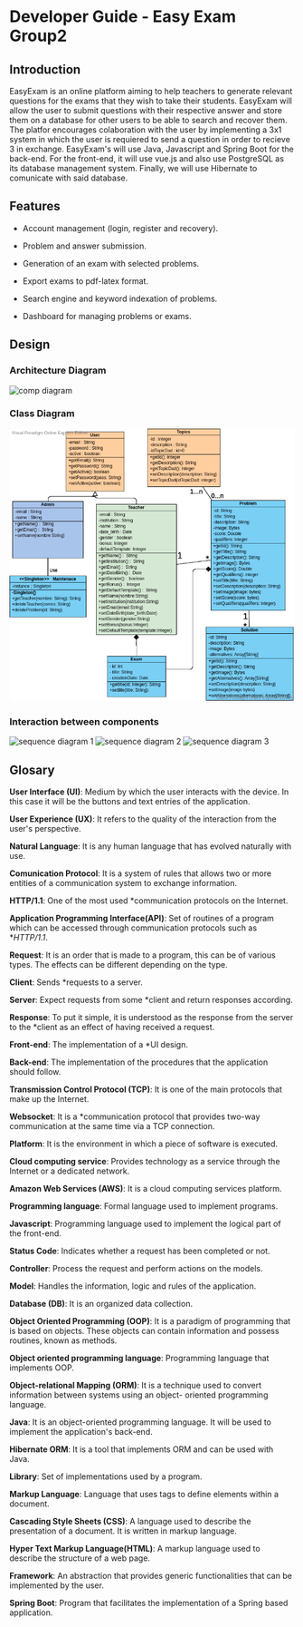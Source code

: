 # Developer Guide - Easy Exam Group2

## Introduction
EasyExam is an online platform aiming to help teachers to generate relevant questions for the exams that they wish to take their students. EasyExam will allow the user to submit questions with their respective answer and store them on a database for other users to be able to search and recover them. The platfor encourages colaboration with the user by implementing a 3x1 system in which the user is requiered to send a question in order to recieve 3 in exchange. EasyExam's will use Java,  Javascript and Spring Boot for the back-end. For the front-end, it will use vue.js and also use PostgreSQL as its database management system. Finally, we will use Hibernate to comunicate with said database.

## Features

- Account management (login, register and recovery).


- Problem and answer submission.


- Generation of an exam with selected problems.


- Export exams to pdf-latex format.


- Search engine and keyword indexation of problems.


- Dashboard for managing problems or exams.



## Design

### Architecture Diagram
![comp diagram]()

### Class Diagram
![class diagram](classDiagram.png)

### Interaction between components
![sequence diagram 1](createProblem.jpeg)
![sequence diagram 2]()
![sequence diagram 3]()

## Glosary

**User Interface (UI)**: Medium by which the user interacts with the device. In this case it will be the buttons and text entries of the application.

**User Experience (UX)**: It refers to the quality of the interaction from the user's perspective.

**Natural Language**: It is any human language that has evolved naturally with use.

**Comunication Protocol**: It is a system of rules that allows two or more entities of a communication system to exchange information.

**HTTP/1.1**: One of the most used *communication protocols on the Internet.

**Application Programming Interface(API)**: Set of routines of a program which can be accessed through communication protocols such as **HTTP/1.1*.

**Request**: It is an order that is made to a program, this can be of various types. The effects can be different depending on the type.

**Client**: Sends \*requests to a server.

**Server**: Expect requests from some \*client and return responses according.

**Response**: To put it simple, it is understood as the response from the server to the \*client as an effect of having received a request.

**Front-end**: The implementation of a \*UI design. 

**Back-end**: The implementation of the procedures that the application should follow.

**Transmission Control Protocol (TCP)**: It is one of the main protocols that make up the Internet.

**Websocket**: It is a \*communication protocol that provides two-way communication at the same time via a TCP connection.

**Platform**: It is the environment in which a piece of software is executed.

**Cloud computing service**: Provides technology as a service through the Internet or a dedicated network.

**Amazon Web Services (AWS)**: It is a cloud computing services platform.

**Programming language**: Formal language used to implement programs.

**Javascript**: Programming language used to implement the logical part of the front-end.

**Status Code**: Indicates whether a request has been completed or not.

**Controller**: Process the request and perform actions on the models.

**Model**: Handles the information, logic and rules of the application.

**Database (DB)**: It is an organized data collection.

**Object Oriented Programming (OOP)**: It is a paradigm of programming that is based on objects. These objects can 
contain information and possess routines, known as methods.

**Object oriented programming language**: Programming language that implements OOP.

**Object-relational Mapping (ORM)**: It is a technique used to convert information between systems using an object-
oriented programming language.

**Java**: It is an object-oriented programming language. It will be used to implement the application's back-end.

**Hibernate ORM**: It is a tool that implements ORM and can be used with Java.

**Library**: Set of implementations used by a program.

**Markup Language**: Language that uses tags to define elements within a document.

**Cascading Style Sheets (CSS)**: A language used to describe the presentation of a document. It is written in markup 
language. 

**Hyper Text Markup Language(HTML)**: A markup language used to describe the structure of a web page.

**Framework**: An abstraction that provides generic functionalities that can be implemented by the user.

**Spring Boot**: Program that facilitates the implementation of a Spring based application.

